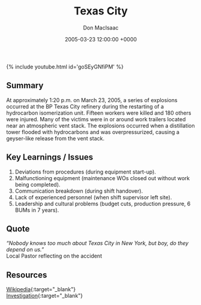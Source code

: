 ﻿---
title: Texas City
author: Don MacIsaac
date: 2005-03-23 12:00:00 +0000
categories: [Accidents, Refinery]
tags: [Shift Handover, Start-up & Shutdown, Safety Leadership]
---
{% include youtube.html id='goSEyGNfiPM' %}
## Summary
At approximately 1:20 p.m. on March 23, 2005, a series of explosions occurred at the BP Texas City refinery during the restarting of a hydrocarbon isomerization unit. Fifteen workers were killed and 180 others were injured. Many of the victims were in or around work trailers located near an atmospheric vent stack. The explosions occurred when a distillation tower flooded with hydrocarbons and was overpressurized, causing a geyser-like release from the vent stack.


## Key Learnings / Issues
1. Deviations from procedures (during equipment start-up).
2. Malfunctioning equipment (maintenance WOs closed out without work being completed).
3. Communication breakdown (during shift handover).
4. Lack of experienced personnel (when shift supervisor left site).
5. Leadership and cultural problems (budget cuts, production pressure, 6 BUMs in 7 years).


## Quote
*“Nobody knows too much about Texas City in New York, but boy, do they depend on us.”*        \
Local Pastor reflecting on the accident


## Resources
[Wikipedia](https://en.wikipedia.org/wiki/Texas_City_Refinery_explosion){:target="_blank"}        \
[Investigation](https://www.csb.gov/bp-america-refinery-explosion/){:target="_blank"}